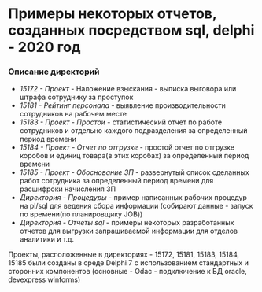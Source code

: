 # Примеры некоторых отчетов, созданных посредством sql, delphi - 2020 год

### Описание директорий

- *15172 - Проект* - Наложение взыскания - выписка выговора или штрафа сотруднику за проступок
- *15181 - Рейтинг персонала* -  выявление производительности сотрудников на рабочем месте
- *15183 - Проект - Простои* - статистический отчет по работе сотрудников и отдельно каждого подразделения за определенный период времени
- *15184 - Проект - Отчет по отгрузке* - простой отчет по отгрузке коробов и единиц товара(в этих коробах) за определенный период времени 
- *15185 - Проект - Обоснование ЗП* - развернутый список сделанных работ сотрудника за определенный период времени для расшифроки начисления ЗП 
- *Директория - Процедуры* - пример написанных рабочих процедур на pl/sql для ведения сбора информации (собирают данные - 
запуск по времени(по планировщику JOB))
- *Директория - Отчеты sql* - примеры некоторых разработанных отчетов для выгрузки запрашиваемой информации для отделов аналитики и т.д.

Проекты, расположенные в директориях - 15172, 15181, 15183, 15184, 15185 были созданы в среде Delphi 7 c использованием 
стандартных и сторонних компонентов (основные - Odac - подключение к БД oracle, devexpress winforms)
